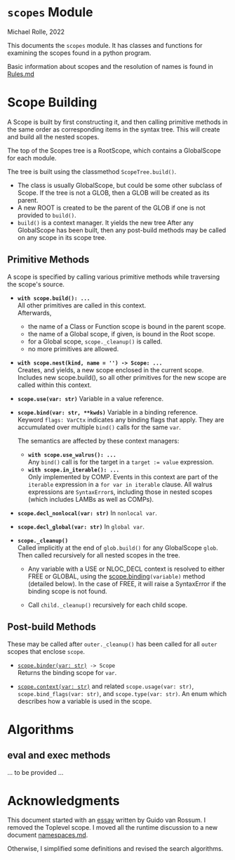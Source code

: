 # `scopes` Module

Michael Rolle, 2022

This documents the `scopes` module.  It has classes and functions for examining the scopes found in a python program.

Basic information about scopes and the resolution of names is found in [Rules.md](Rules.md#scope)


# Scope Building

A Scope is built by first constructing it, and then calling primitive methods in the same order as corresponding items in the syntax tree.
This will create and build all the nested scopes.

The top of the Scopes tree is a RootScope, which contains a GlobalScope for each module.

The tree is built using the classmethod `ScopeTree.build()`.
- The class is usually GlobalScope, but could be some other subclass of Scope.  If the tree is not a GLOB, then a GLOB will be created as its parent.
- A new ROOT is created to be the parent of the GLOB if one is not provided to `build()`.
- `build()` is a context manager.  It yields the new tree
After any GlobalScope has been built, then any post-build methods may be called on any scope in its scope tree.

## Primitive Methods

A scope is specified by calling various primitive methods while traversing the scope's source.

- **`with scope.build(): ...`**  
    All other primitives are called in this context.  
    Afterwards,
    - the name of a Class or Function scope is bound in the parent scope.
    - the name of a Global scope, if given, is bound in the Root scope.  
    - for a Global scope, `scope._cleanup()` is called.
    - no more primitives are allowed.

- **`with scope.nest(kind, name = '') -> Scope: ...`**  
    Creates, and yields, a new scope enclosed in the current scope.  Includes new scope.build(), so all other primitives for the new scope are called within this context.
- **`scope.use(var: str)`**  Variable in a value reference.
- **`scope.bind(var: str, **kwds)`**  Variable in a binding reference.  
    Keyword `flags: VarCtx` indicates any binding flags that apply.  They are accumulated over multiple `bind()` calls for the same `var`.  
    
    The semantics are affected by these context managers:
    - **`with scope.use_walrus(): ...`**  
    Any `bind()` call is for the target in a `target := value` expression.
    - **`with scope.in_iterable(): ...`**  
    Only implemented by COMP.  Events in this context are part of the `iterable` expression in a `for var in iterable` clause.  All walrus expressions are `SyntaxError`s, including those in nested scopes (which includes LAMBs as well as COMPs).

- **`scope.decl_nonlocal(var: str)`**  In `nonlocal var`.
- **`scope.decl_global(var: str)`**  In `global var`.
- **`scope._cleanup()`**  
    Called implicitly at the end of `glob.build()` for any GlobalScope `glob`.  
    Then called recursively for all nested scopes in the tree.  
    * Any variable with a USE or NLOC_DECL context is resolved to either FREE or GLOBAL, using the [scope.binding](#scope.binding)`(variable)` method (detailed below).  In the case of FREE, it will raise a SyntaxError if the binding scope is not found.

    * Call `child._cleanup()` recursively for each child scope.
## Post-build Methods
These may be called after `outer._cleanup()` has been called for all `outer` scopes that enclose `scope`.
- [`scope.binder(var: str)`](Rules.md#binder-scope)` -> Scope`  
Returns the binding scope for `var`.

- [`scope.context(var: str)`](Rules.md#context-of-a-variable) and related `scope.usage(var: str)`, `scope.bind_flags(var: str)`, and `scope.type(var: str)`.  An enum which describes how a variable is used in the scope.

# Algorithms


## eval and exec methods

... to be provided ...

# Acknowledgments

This document started with an [essay](https://github.com/gvanrossum/gvanrossum.github.io/blob/main/formal/scopes.md) written by Guido van Rossum.
I removed the Toplevel scope.
I moved all the runtime discussion to a new document [namespaces.md](../scopetools/namespaces.md).

Otherwise, I simplified some definitions and revised the search algorithms.

